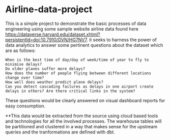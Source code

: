 # Airline-data-project
This is a simple project to demonstrate the basic processes of data engineering using some sample website airline data found here https://dataverse.harvard.edu/dataset.xhtml?persistentId=doi:10.7910/DVN/HG7NV7. 
it seeks to harness the power of data analytics to answer some pertinent questions about the dataset which are as follows:

    When is the best time of day/day of week/time of year to fly to minimise delays?
    Do older planes suffer more delays?
    How does the number of people flying between different locations change over time?
    How well does weather predict plane delays?
    Can you detect cascading failures as delays in one airport create delays in others? Are there critical links in the system?
    
These questions would be clearly answered on visual dashboard reports for easy consumption.


**This data would be extracted from the source using cloud based tools and technologies for all the involved processes. The warehouse tables will be partitioned and clustered in a way that makes sense for the upstream queries and the tranformations are defined with dbt.
